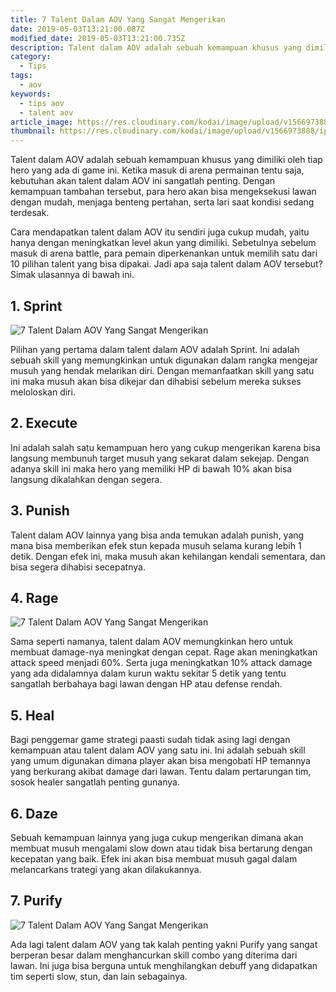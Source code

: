 ```yaml
---
title: 7 Talent Dalam AOV Yang Sangat Mengerikan
date: 2019-05-03T13:21:00.087Z
modified_date: 2019-05-03T13:21:00.735Z
description: Talent dalam AOV adalah sebuah kemampuan khusus yang dimiliki oleh tiap hero yang ada di game ini. Ketika masuk di arena permainan tentu saja.
category:
  - Tips
tags:
  - aov
keywords:
  - tips aov
  - talent aov  
article_image: https://res.cloudinary.com/kodai/image/upload/v1566973888/ip/7-talent-dalam-aov-yang-sangat-mengerikan-3.jpg
thumbnail: https://res.cloudinary.com/kodai/image/upload/v1566973888/ip/7-talent-dalam-aov-yang-sangat-mengerikan-1.jpg
---
```

Talent dalam AOV adalah sebuah kemampuan khusus yang dimiliki oleh tiap hero yang ada di game ini. Ketika masuk di arena permainan tentu saja, kebutuhan akan talent dalam AOV ini sangatlah penting. Dengan kemampuan tambahan tersebut, para hero akan bisa mengeksekusi lawan dengan mudah, menjaga benteng pertahan, serta lari saat kondisi sedang terdesak.

Cara mendapatkan talent dalam AOV itu sendiri juga cukup mudah, yaitu hanya dengan meningkatkan level akun yang dimiliki. Sebetulnya sebelum masuk di arena battle, para pemain diperkenankan untuk memilih satu dari 10 pilihan talent yang bisa dipakai. Jadi apa saja talent dalam AOV tersebut? Simak ulasannya di bawah ini.

## 1. Sprint

![7 Talent Dalam AOV Yang Sangat Mengerikan](https://res.cloudinary.com/kodai/image/upload/v1566973887/ip/7-talent-dalam-aov-yang-sangat-mengerikan-1-real.jpg)

Pilihan yang pertama dalam talent dalam AOV adalah Sprint. Ini adalah sebuah skill yang memungkinkan untuk digunakan dalam rangka mengejar musuh yang hendak melarikan diri. Dengan memanfaatkan skill yang satu ini maka musuh akan bisa dikejar dan dihabisi sebelum mereka sukses meloloskan diri.

## 2. Execute

Ini adalah salah satu kemampuan hero yang cukup mengerikan karena bisa langsung membunuh target musuh yang sekarat dalam sekejap. Dengan adanya skill ini maka hero yang memiliki HP di bawah 10% akan bisa langsung dikalahkan dengan segera.

## 3. Punish

Talent dalam AOV lainnya yang bisa anda temukan adalah punish, yang mana bisa memberikan efek stun kepada musuh selama kurang lebih 1 detik. Dengan efek ini, maka musuh akan kehilangan kendali sementara, dan bisa segera dihabisi secepatnya.

## 4. Rage

![7 Talent Dalam AOV Yang Sangat Mengerikan](https://res.cloudinary.com/kodai/image/upload/v1566973888/ip/7-talent-dalam-aov-yang-sangat-mengerikan-2.jpg)

Sama seperti namanya, talent dalam AOV memungkinkan hero untuk membuat damage-nya meningkat dengan cepat. Rage akan meningkatkan attack speed  menjadi 60%. Serta juga meningkatkan 10% attack damage yang ada didalamnya dalam kurun waktu sekitar 5 detik yang tentu sangatlah berbahaya bagi lawan dengan HP atau defense rendah.

## 5. Heal

Bagi penggemar game strategi paasti sudah tidak asing lagi dengan kemampuan atau talent dalam AOV yang satu ini. Ini adalah sebuah skill yang umum digunakan dimana player akan bisa mengobati HP temannya yang berkurang akibat damage dari lawan. Tentu dalam pertarungan tim, sosok healer sangatlah penting gunanya.

## 6. Daze

Sebuah kemampuan lainnya yang juga cukup mengerikan dimana akan membuat musuh mengalami slow down atau tidak bisa bertarung dengan kecepatan yang baik. Efek ini akan bisa membuat musuh gagal dalam melancarkans trategi yang akan dilakukannya.

## 7. Purify

![7 Talent Dalam AOV Yang Sangat Mengerikan](https://res.cloudinary.com/kodai/image/upload/v1566973888/ip/7-talent-dalam-aov-yang-sangat-mengerikan-3.jpg)

Ada lagi talent dalam AOV yang tak kalah penting yakni Purify yang sangat berperan besar dalam menghancurkan skill combo yang diterima dari lawan. Ini juga bisa berguna untuk menghilangkan debuff yang didapatkan tim seperti slow, stun, dan lain sebagainya.